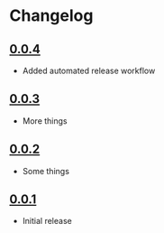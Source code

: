 # Changelog

## [0.0.4]

- Added automated release workflow

## [0.0.3]

- More things

## [0.0.2]

- Some things

## [0.0.1]

- Initial release

[0.0.4]: (https://github.com/xt0rted-test/release-environment/releases/tag/v0.0.4)
[0.0.3]: (https://github.com/xt0rted-test/release-environment/releases/tag/v0.0.3)
[0.0.2]: (https://github.com/xt0rted-test/release-environment/releases/tag/v0.0.2)
[0.0.1]: (https://github.com/xt0rted-test/release-environment/releases/tag/v0.0.1)
